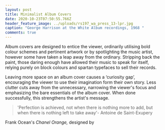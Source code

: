 ```yaml
---
layout: post
title: Minimalist Album Covers
date: 2020-10-23T07:50:55.766Z
header_feature_image: ../uploads/rs197_wa_press_13-lpr.jpg
caption: "George Harrison at the White Album recordings, 1968 "
comments: true
---
```

Album covers are designed to entice the viewer, ordinarily utilising bold colour schemes and pertinent artwork or by spotlighting the music artist, however some have taken a leap away from the ordinary. Stripping back the paint, those daring enough have allowed their music to speak for itself, relying purely on block colours and spartan typefaces to sell their records.

Leaving more space on an album cover causes a ‘curiosity gap’, encouraging the viewer to use their imagination form their own story. Less clutter cuts away from the unnecessary, narrowing the viewer's focus and emphasizing the bare essentials of the album cover. When done successfully, this strengthens the artist's message. 

>  'Perfection is achieved, not when there is nothing more to add, but when there is nothing left to take away'- Antoine de Saint-Exupery 

Frank Ocean's *Chanel Orange,* designed by